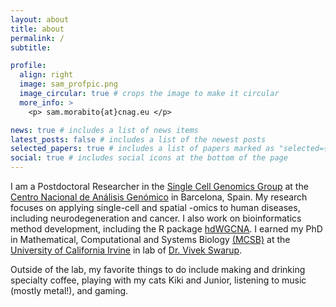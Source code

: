 ```yaml
---
layout: about
title: about
permalink: /
subtitle: 

profile:
  align: right
  image: sam_profpic.png
  image_circular: true # crops the image to make it circular
  more_info: >
    <p> sam.morabito{at}cnag.eu </p>

news: true # includes a list of news items
latest_posts: false # includes a list of the newest posts
selected_papers: true # includes a list of papers marked as "selected={true}"
social: true # includes social icons at the bottom of the page
---
```


I am a Postdoctoral Researcher in the [Single Cell Genomics Group](https://www.cnag.eu/teams/genome-research-unit/single-cell-genomics-group) at the [Centro Nacional de Análisis Genómico](https://www.cnag.eu/) in Barcelona, Spain. My research focuses on applying single-cell and spatial -omics to human diseases, including neurodegeneration and cancer. I also work on bioinformatics method development, including the R package [hdWGCNA](https://smorabit.github.io/hdWGCNA/). I earned my PhD in Mathematical, Computational and Systems Biology [(MCSB)](https://ccbs.uci.edu/education/mcsb/) at the [University of California Irvine](https://uci.edu/) in lab of [Dr. Vivek Swarup](https://swaruplab.bio.uci.edu/).

Outside of the lab, my favorite things to do include making and drinking specialty coffee, playing with my cats Kiki and Junior, listening to music (mostly metal!), and gaming. 

